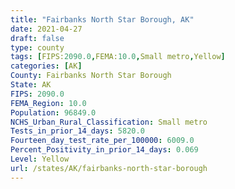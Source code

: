 ```yaml
---
title: "Fairbanks North Star Borough, AK"
date: 2021-04-27
draft: false
type: county
tags: [FIPS:2090.0,FEMA:10.0,Small metro,Yellow]
categories: [AK]
County: Fairbanks North Star Borough
State: AK
FIPS: 2090.0
FEMA_Region: 10.0
Population: 96849.0
NCHS_Urban_Rural_Classification: Small metro
Tests_in_prior_14_days: 5820.0
Fourteen_day_test_rate_per_100000: 6009.0
Percent_Positivity_in_prior_14_days: 0.069
Level: Yellow
url: /states/AK/fairbanks-north-star-borough
---
```



